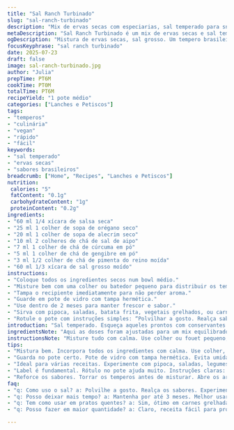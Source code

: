 ```yaml
---
title: "Sal Ranch Turbinado"
slug: "sal-ranch-turbinado"
description: "Mix de ervas secas com especiarias, sal temperado para snacks e pratos variados. Inclui orégano, salsa, alecrim, cúrcuma e sal de aipo. Mistura seca, prática, pode durar até 3 meses em pote fechado, conserva sabor e aroma, ideal para petiscos, saladas, pipoca e até grelhados. Vegetariano, vegano, sem glúten, lácteos, ovos ou nozes."
metaDescription: "Sal Ranch Turbinado é um mix de ervas secas e sal temperado. Ideal para dar sabor em petiscos e pratos do dia a dia de forma prática."
ogDescription: "Mistura de ervas secas, sal grosso. Um tempero brasileiro versátil para suas receitas. Utilize em pipoca, saladas e grelhados."
focusKeyphrase: "sal ranch turbinado"
date: 2025-07-23
draft: false
image: sal-ranch-turbinado.jpg
author: "Julia"
prepTime: PT6M
cookTime: PT0M
totalTime: PT6M
recipeYield: "1 pote médio"
categories: ["Lanches e Petiscos"]
tags:
- "temperos"
- "culinária"
- "vegan"
- "rápido"
- "fácil"
keywords:
- "sal temperado"
- "ervas secas"
- "sabores brasileiros"
breadcrumb: ["Home", "Recipes", "Lanches e Petiscos"]
nutrition: 
 calories: "5"
 fatContent: "0.1g"
 carbohydrateContent: "1g"
 proteinContent: "0.2g"
ingredients:
- "60 ml 1/4 xícara de salsa seca"
- "25 ml 1 colher de sopa de orégano seco"
- "20 ml 1 colher de sopa de alecrim seco"
- "10 ml 2 colheres de chá de sal de aipo"
- "7 ml 1 colher de chá de cúrcuma em pó"
- "5 ml 1 colher de chá de gengibre em pó"
- "3 ml 1/2 colher de chá de pimenta do reino moída"
- "60 ml 1/3 xícara de sal grosso moído"
instructions:
- "Coloque todos os ingredientes secos num bowl médio."
- "Misture bem com uma colher ou batedor pequeno para distribuir os temperos uniformemente."
- "Tampa o recipiente imediatamente para não perder aroma."
- "Guarde em pote de vidro com tampa hermética."
- "Use dentro de 2 meses para manter frescor e sabor."
- "Sirva com pipoca, saladas, batata frita, vegetais grelhados, ou carnes."
- "Rotule o pote com instruções simples: “Polvilhar a gosto. Realça sabores.”"
introduction: "Sal temperado. Esqueça aqueles prontos com conservantes. Nada de lactose, glúten ou ovos aqui. Aroma das ervas secas que a gente sente logo no cheiro. Salsa e orégano clássicos, mas entra também um toque de alecrim, esquecidos pela maioria. Sal grosso, para textura gostosa na boca, quebra o paladar. Um twist brasileiro com cúrcuma e gengibre para aquele algo a mais. Fácil de fazer, leva 6 minutos só, rápido pra quem tem pressa. Ideal pra deixar a pipoca caseira mais show, salpicado nas batatas, pepino, até na carne de panela ou frango grelhado. Um tempero democrático, que fica guardado, esperando a hora de dar sabor na correria do dia a dia. Parece simples, mas faz falta no armário. Pote com etiqueta simples, mão na massa, pouca receita. Esse sal ranch tropa seca. Muita gente nem sabe, mas fica top em pratos brasileiros, prova a gente."
ingredientsNote: "Aqui as doses foram ajustadas para um mix equilibrado, sem exageros. A salsa seca é base, dá um frescor ameno, não retira nem anula outros aromas, só soma. O orégano bem distribuído traz sua característica herbal clássica, enquanto o alecrim entra fazendo aquele aroma marcante que lembra cozinha de vó. O sal de aipo foi mantido, porém reduzido para evitar sabor excessivo de vegetal, dando um fundo diferente ao sal comum. Cúrcuma e gengibre substituem a cebola e o alho em pó da receita original, oferecendo um perfil mais brasileiro, menos comum em temperos ranch tradicionais. Cúrcuma tem cor e leve sabor terroso, gengibre aquece o paladar, juntos criam o tal twist. Sal grosso foi incorporado para dar uma textura artesanal e crocante, sem deixar o tempero muito salgado. Combining these guarantees a mix prático e versátil, que evita reações alérgicas e agrada quem busca um tempero natural, nada industrializado. Guarda fácil, mantém qualidade num pote bem fechado longe de umidade. Usar tudo antes de 3 meses, mas o ideal mesmo 2 é melhor para manter as ervas vivas."
instructionsNote: "Misture tudo com calma. Use colher ou fouet pequeno, para os temperos se espalharem de verdade — ninguém gosta de achar pontas isoladas de orégano queimam na boca. Depois de misturar, coloque em pote de vidro com tampa vedadora, para aroma não fugir. Plástico pode deixar cheiro estranho com tempo. Rótulo é fundamental porque dá aquela cara caseira e explica para quem ganhar o pote como usar. Indique uso na pipoca, em molhos, no grelhado, na salada. Não precisa cozinhar nada. Se quiser potencializar, pode torrar os temperos na frigideira antes, só para abrir os aromas, cuidado para não queimar. Depois, só misturar e conservar. Se refrigerar, cuidado com umidade, tem que estar bem tampado e seco. O preparo rápido facilita para quem quer começar a produzir temperos em casa, sem complicar. Em 5-6 minutos pronto, receita para fazer em série e distribuir para amigos, família ou vender em feiras. Nada de hidratar ou assar, tudo seco, prático."
tips:
- "Mistura bem. Incorpora todos os ingredientes com calma. Use colher, fouet pequeno. Não deixa grumos, espalha aromas. Nada de orégano queimado. Isso arruina o sabor."
- "Guarda no pote certo. Pote de vidro com tampa hermética. Evita umidade. Plástico pode estragar o aroma. Mantenha longe da luz, temperatura estável."
- "Ideal para várias receitas. Experimente com pipoca, saladas, legumes grelhados. Uma pitada faz diferença. Muito versátil, agrada a todos. Usar no dia a dia."
- "Label é fundamental. Rótulo no pote ajuda muito. Instruções claras: polvilhar a gosto. Indica uso em snacks, grelhados. Mais prático para quem ganha de presente."
- "Reforce os sabores. Torrar os temperos antes de misturar. Abre os aromas, intensifica o sabor. Cuidado, não deixar queimar. Pré-aquecer frigideira primeiro."
faq:
- "q: Como uso o sal? a: Polvilhe a gosto. Realça os sabores. Experimente em petiscos, saladas, alimentos cozidos. Simples e versátil, funciona bem."
- "q: Posso deixar mais tempo? a: Mantenha por até 3 meses. Melhor usar em 2 meses. Aroma e sabor mais intensos. Aguardar muito pode perder qualidade."
- "q: Tem como usar em pratos quentes? a: Sim, ótimo em carnes grelhadas, legumes assados. Realça o sabor. Dica, aplicar antes de servir."
- "q: Posso fazer em maior quantidade? a: Claro, receita fácil para produção em massa. Prepare para amigos, família. Ideal para feiras ou trocar entre conhecidos."

---
```

